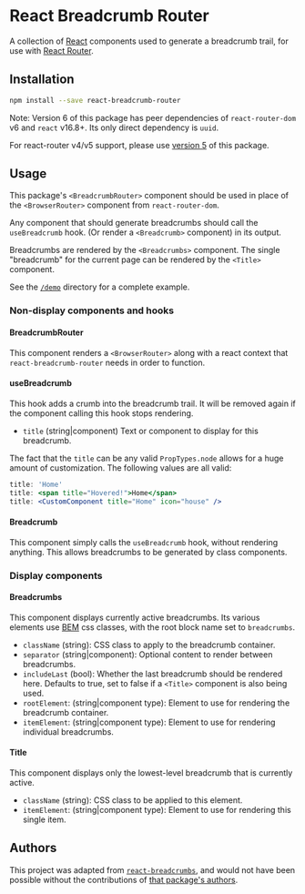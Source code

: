 # React Breadcrumb Router

A collection of [React][1] components used to generate a breadcrumb trail, for use with [React Router][2].

## Installation

```sh
npm install --save react-breadcrumb-router
```

Note: Version 6 of this package has peer dependencies of `react-router-dom` v6 and `react` v16.8+.
Its only direct dependency is `uuid`.

For react-router v4/v5 support, please use [version 5][7] of this package.

## Usage

This package's `<BreadcrumbRouter>` component should be used in place of the
`<BrowserRouter>` component from `react-router-dom`.

Any component that should generate breadcrumbs should call the `useBreadcrumb` hook.
(Or render a `<Breadcrumb>` component) in its output.

Breadcrumbs are rendered by the `<Breadcrumbs>` component. The single "breadcrumb"
for the current page can be rendered by the `<Title>` component.

See the [`/demo`][3] directory for a complete example.

### Non-display components and hooks

#### BreadcrumbRouter

This component renders a `<BrowserRouter>` along with a react context that
`react-breadcrumb-router` needs in order to function.

#### useBreadcrumb

This hook adds a crumb into the breadcrumb trail. It will be removed again if
the component calling this hook stops rendering.

- `title` (string|component) Text or component to display for this breadcrumb.

The fact that the `title` can be any valid `PropTypes.node` allows for a huge
amount of customization. The following values are all valid:

``` jsx
title: 'Home'
title: <span title="Hovered!">Home</span>
title: <CustomComponent title="Home" icon="house" />
```

#### Breadcrumb

This component simply calls the `useBreadcrumb` hook, without rendering anything.
This allows breadcrumbs to be generated by class components.

### Display components

#### Breadcrumbs

This component displays currently active breadcrumbs. Its various elements use [BEM][6] css classes,
with the root block name set to `breadcrumbs`.

- `className` (string): CSS class to apply to the breadcrumb container.
- `separator` (string|component): Optional content to render between breadcrumbs.
- `includeLast` (bool): Whether the last breadcrumb should be rendered here. Defaults to true, set to false if a `<Title>` component is also being used.
- `rootElement`: (string|component type): Element to use for rendering the breadcrumb container.
- `itemElement`: (string|component type): Element to use for rendering individual breadcrumbs.
  
#### Title

This component displays only the lowest-level breadcrumb that is currently active.

- `className` (string): CSS class to be applied to this element.
- `itemElement`: (string|component type): Element to use for rendering this single item.

## Authors

This project was adapted from [`react-breadcrumbs`][4], and would not have been possible without the contributions of [that package's authors][5].

[1]: https://facebook.github.io/react
[2]: https://github.com/rackt/react-router
[3]: https://github.com/FTWinston/react-breadcrumb-router/tree/master/demo
[4]: https://github.com/svenanders/react-breadcrumbs
[5]: https://github.com/svenanders/react-breadcrumbs/tree/master/AUTHORS
[6]: http://getbem.com/
[7]: https://github.com/FTWinston/react-breadcrumb-router/tree/v5